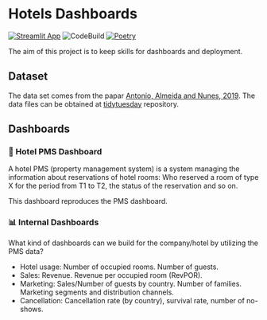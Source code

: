 # Hotels Dashboards

[![Streamlit App](https://static.streamlit.io/badges/streamlit_badge_black_white.svg)](https://stdiff-hotels-streamlit-app-m5ge83.streamlit.app/)
![CodeBuild](https://codebuild.eu-central-1.amazonaws.com/badges?uuid=eyJlbmNyeXB0ZWREYXRhIjoiNmpaUEppcDdWRnNOaWJaTHFBN3BvZENRU1FFcmdiOCtyQnJCVHpscUFqMkpVbzJkNXlxNHVUWXVvcWZJclBxQ0xYUWwvVy9WL3JYQXVBcVNUV3ZyMjIwPSIsIml2UGFyYW1ldGVyU3BlYyI6IkQ4TDZBY01pWVVleFRlVjAiLCJtYXRlcmlhbFNldFNlcmlhbCI6MX0%3D&branch=main)
[![Poetry](https://img.shields.io/endpoint?url=https://python-poetry.org/badge/v0.json)](https://python-poetry.org/)

The aim of this project is to keep skills for dashboards and deployment. 

## Dataset

The data set comes from the papar [Antonio, Almeida and Nunes, 2019](https://doi.org/10.1016/j.dib.2018.11.126). 
The data files can be obtained at 
[tidytuesday](https://github.com/rfordatascience/tidytuesday/tree/master/data/2020/2020-02-11) repository.

## Dashboards 

### 📖 Hotel PMS Dashboard

A hotel PMS (property management system) is a system managing the information about reservations of hotel rooms:
Who reserved a room of type X for the period from T1 to T2, the status of the reservation and so on.

This dashboard reproduces the PMS dashboard.

### 📊 Internal Dashboards

What kind of dashboards can we build for the company/hotel by utilizing the PMS data? 

- Hotel usage: Number of occupied rooms. Number of guests.
- Sales: Revenue. Revenue per occupied room (RevPOR).
- Marketing: Sales/Number of guests by country. Number of families. Marketing segments and distribution channels. 
- Cancellation: Cancellation rate (by country), survival rate, number of no-shows. 


